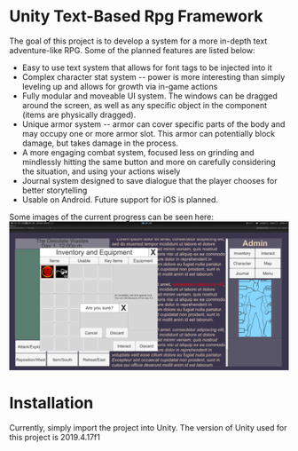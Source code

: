 Unity Text-Based Rpg Framework
======

The goal of this project is to develop a system for a more in-depth text adventure-like RPG. Some of the planned features are listed below:
- Easy to use text system that allows for font tags to be injected into it
- Complex character stat system -- power is more interesting than simply leveling up and allows for growth via in-game actions
- Fully modular and moveable UI system. The windows can be dragged around the screen, as well as any specific object in the component (items are physically dragged).
- Unique armor system -- armor can cover specific parts of the body and may occupy one or more armor slot. This armor can potentially block damage, but takes damage in the process.
- A more engaging combat system, focused less on grinding and mindlessly hitting the same button and more on carefully considering the situation, and using your actions wisely
- Journal system designed to save dialogue that the player chooses for better storytelling
- Usable on Android. Future support for iOS is planned. 

Some images of the current progress can be seen here:
![UI](https://github.com/JonGift/Unity-Text-Based-Rpg-Framework/blob/main/Progress%20Images/UIImage.png?raw=true)

Installation
============

Currently, simply import the project into Unity. The version of Unity used for this project is 2019.4.17f1
